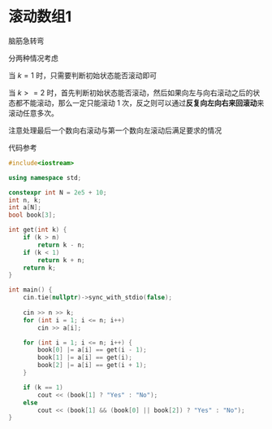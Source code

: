 # 滚动数组1

脑筋急转弯

分两种情况考虑

当 $k = 1$ 时，只需要判断初始状态能否滚动即可

当 $k >= 2$ 时，首先判断初始状态能否滚动，然后如果向左与向右滚动之后的状态都不能滚动，那么一定只能滚动 $1$ 次，反之则可以通过**反复向左向右来回滚动**来滚动任意多次。

注意处理最后一个数向右滚动与第一个数向左滚动后满足要求的情况

代码参考

```cpp
#include<iostream>

using namespace std;

constexpr int N = 2e5 + 10;
int n, k;
int a[N];
bool book[3];

int get(int k) {
    if (k > n)
        return k - n;
    if (k < 1)
        return k + n;
    return k;
}

int main() {
    cin.tie(nullptr)->sync_with_stdio(false);
    
    cin >> n >> k;
    for (int i = 1; i <= n; i++)
        cin >> a[i];

    for (int i = 1; i <= n; i++) {
        book[0] |= a[i] == get(i - 1);
        book[1] |= a[i] == get(i);
        book[2] |= a[i] == get(i + 1);
    }

    if (k == 1)
        cout << (book[1] ? "Yes" : "No");
    else
        cout << (book[1] && (book[0] || book[2]) ? "Yes" : "No");
}
```